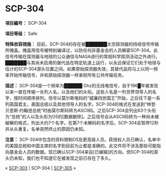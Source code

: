 # SCP-304
                        


**項目編号：** SCP-304

**項目等级：** Safe

**特殊收容措施：** 目前，SCP-304的存在被███████太空探测器的持续信号传输所掩盖。掩盖用信号被特别编译过，以防任何非基金会的人员解密SCP-304。此信号传输在探测器与地球的公众通信与NASA进行的常规科学探测活动之外进行。███████与其尚未启用的替代品在特定轨道上运行，以永远保证它们处于地球与估计的SCP-304源头位置之间。如果原始探测器失效，其替代品将马上以同一频率开始传输信号，并和原始探测器一样承担所有公共传输任务。

**描述：** SCP-304是一个频率为██████ Ghz的无线电信号，自于196█年被发现以来一直在传输一长列人名，以及他们的头衔。这些人名是一列世界领导人的名字，按时间顺序排列。信号以莫尔斯电码的“威廉四世国王”开始，之后往下是一系列英国君主，美国总统以及其他领导人的名字。SCP-304的格式在发送到“林登·贝恩斯·约翰逊总统”时由莫尔斯码转为ASCII码。之后SCP-304会列出63个头衔为“总统”的人以及头衔为O5的[数据删除]。之后信号会从ASCII码转为一种尚未被破解的格式，列出大约7个名字。在第7个未解码的名字后，SCP-304会暂停12秒并从头重复。名单突然终止的原因仍未知。

**注意：** SCP-304中包含的资料限制O5及更高级人员。获授权人员已确认，名单中的美国总统和中国主席的名字到目前为止都是准确的。此文件将不涉及那些可能指向基金会人员的数据。现已确认SCP-304来自[已编辑]的方向。但SCP-304的源头仍未知，我们也不知道它在被发现之前已存在了多久。



« [SCP-303](/scp-303) | SCP-304 | [SCP-305](/scp-305) »





                    